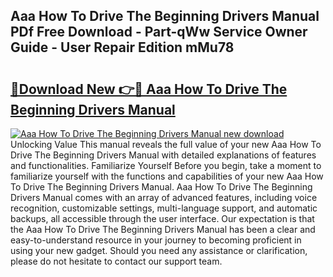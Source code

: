 ## Aaa How To Drive The Beginning Drivers Manual PDf Free Download - Part-qWw Service Owner Guide - User Repair Edition mMu78

# <h2><a href="http://bc32342.oget.top/?id=Aaa+How+To+Drive+The+Beginning+Drivers+Manual">🔗Download New 👉🔴 Aaa How To Drive The Beginning Drivers Manual</a></h2>

[![Aaa How To Drive The Beginning Drivers Manual new download](https://i.imgur.com/5g1atiW.png)](http://bc32342.oget.top/?id=Aaa+How+To+Drive+The+Beginning+Drivers+Manual)
Unlocking Value This manual reveals the full value of your new Aaa How To Drive The Beginning Drivers Manual with detailed explanations of features and functionalities. Familiarize Yourself Before you begin, take a moment to familiarize yourself with the functions and capabilities of your new Aaa How To Drive The Beginning Drivers Manual. Aaa How To Drive The Beginning Drivers Manual comes with an array of advanced features, including voice recognition, customizable settings, multi-language support, and automatic backups, all accessible through the user interface. Our expectation is that the Aaa How To Drive The Beginning Drivers Manual has been a clear and easy-to-understand resource in your journey to becoming proficient in using your new gadget. Should you need any assistance or clarification, please do not hesitate to contact our support team.
